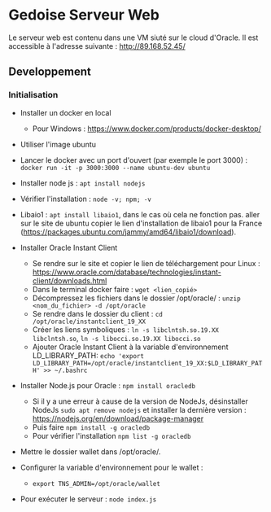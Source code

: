 # Gedoise Serveur Web
Le serveur web est contenu dans une VM siuté sur le cloud d'Oracle. 
Il est accessible à l'adresse suivante : http://89.168.52.45/

## Developpement
### Initialisation
- Installer un docker en local
    - Pour Windows : https://www.docker.com/products/docker-desktop/

- Utiliser l'image ubuntu
- Lancer le docker avec un port d'ouvert (par exemple le port 3000) : `docker run -it -p 3000:3000 --name ubuntu-dev ubuntu`
- Installer node js : `apt install nodejs`
- Vérifier l'installation : `node -v; npm; -v`
- Libaio1 : `apt install libaio1`, dans le cas où cela ne fonction pas.
    aller sur le site de ubuntu copier le lien d'installation de libaio1 pour la France (https://packages.ubuntu.com/jammy/amd64/libaio1/download). 
- Installer Oracle Instant Client
    - Se rendre sur le site et copier le lien de téléchargement pour Linux : https://www.oracle.com/database/technologies/instant-client/downloads.html
    - Dans le terminal docker faire : `wget <lien_copié>`
    - Décompressez les fichiers dans le dossier /opt/oracle/ : `unzip <nom_du_fichier> -d /opt/oracle`
    - Se rendre dans le dossier du client : `cd /opt/oracle/instantclient_19_XX`
    - Créer les liens symboliques : `ln -s libclntsh.so.19.XX libclntsh.so`, `ln -s libocci.so.19.XX libocci.so`
    - Ajouter Oracle Instant Client à la variable d'environnement LD_LIBRARY_PATH: `echo 'export LD_LIBRARY_PATH=/opt/oracle/instantclient_19_XX:$LD_LIBRARY_PATH' >> ~/.bashrc`
- Installer Node.js pour Oracle : `npm install oracledb`
    - Si il y a une erreur à cause de la version de NodeJs, désinstaller NodeJs `sudo apt remove nodejs` et installer la dernière version : https://nodejs.org/en/download/package-manager
    - Puis faire `npm install -g oracledb`
    - Pour vérifier l'installation `npm list -g oracledb`
- Mettre le dossier wallet dans /opt/oracle/.
- Configurer la variable d'environnement pour le wallet :
    - `export TNS_ADMIN=/opt/oracle/wallet`
- Pour exécuter le serveur : `node index.js`
